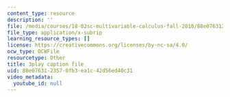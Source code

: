 ```yaml
---
content_type: resource
description: ''
file: /media/courses/18-02sc-multivariable-calculus-fall-2010/88e0763123570fb3ea1c42d56ed40c31_2B7e19xi4Sw.srt
file_type: application/x-subrip
learning_resource_types: []
license: https://creativecommons.org/licenses/by-nc-sa/4.0/
ocw_type: OCWFile
resourcetype: Other
title: 3play caption file
uid: 88e07631-2357-0fb3-ea1c-42d56ed40c31
video_metadata:
  youtube_id: null
---
```

